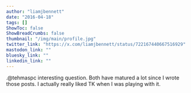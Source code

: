```yaml
---
author: "liamjbennett"
date: "2016-04-18"
tags: []
ShowToc: false
ShowBreadCrumbs: false
thumbnail: "/img/main/profile.jpg"
twitter_link: "https://x.com/liamjbennett/status/722167440667516929"
mastodon_link: ""
bluesky_link: ""
linkedin_link: ""
---
```


.@tehmaspc interesting question. Both have matured a lot since I wrote those posts. I actually really liked TK when I was playing with it.

